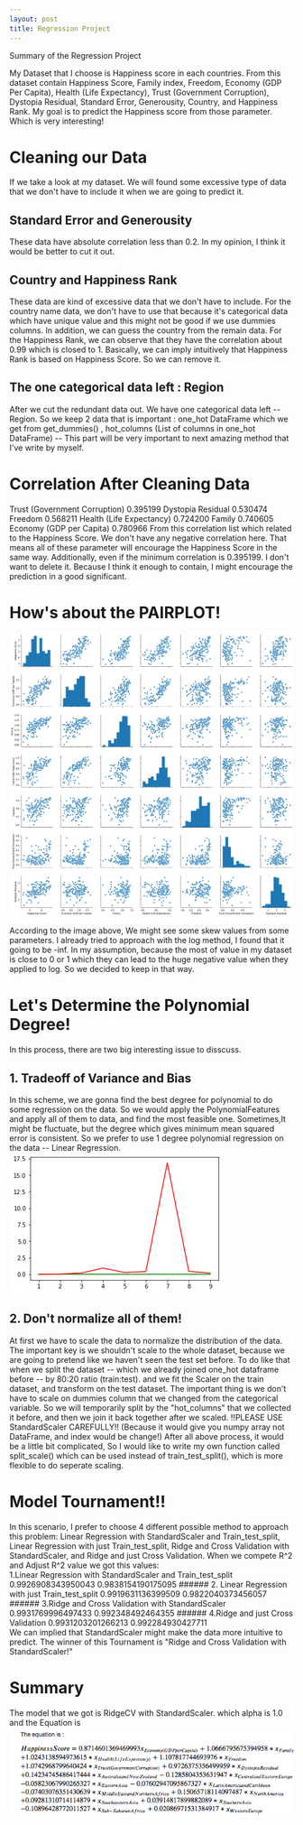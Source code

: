 ```yaml
---
layout: post
title: Regression Project
---
```


Summary of the Regression Project

My Dataset that I choose is Happiness score in each countries. From this dataset contain Happiness Score, Family index, Freedom, Economy (GDP Per Capita), Health (Life Expectancy), Trust (Government Corruption),
Dystopia Residual, Standard Error, Generousity, Country, and Happiness Rank.
My goal is to predict the Happiness score from those parameter. Which is very interesting!

<h1> Cleaning our Data </h1>
If we take a look at my dataset. We will found some excessive type of data that we don't have to include it when we are going to predict it.
<h2> Standard Error and Generousity </h2>
  These data have absolute correlation less than 0.2. In my opinion, I think it would be better to cut it out.
<h2>Country and Happiness Rank</h2>
  These data are kind of excessive data that we don't have to include. For the country name data, we don't have to use that because it's categorical data which have unique value and this might not be good if we use dummies columns. In addition, we can guess the country from the remain data. For the Happiness Rank, we can observe that they have the correlation about 0.99 which is closed to 1. Basically, we can imply intuitively that Happiness Rank is based on Happiness Score. So we can remove it.
 <h2> The one categorical data left : Region </h2>
   After we cut the redundant data out. We have one categorical data left -- Region. So we keep 2 data that is important : one_hot DataFrame which we get from get_dummies() , hot_columns (List of columns in one_hot DataFrame) -- This part will be very important to next amazing method that I've write by myself.
<h1> Correlation After Cleaning Data </h1>
    Trust (Government Corruption)    0.395199
    Dystopia Residual                0.530474
    Freedom                          0.568211
    Health (Life Expectancy)         0.724200
    Family                           0.740605
    Economy (GDP per Capita)         0.780966
From this correlation list which related to the Happiness Score. We don't have any negative correlation here. That means all of these parameter will encourage the Happiness Score in the same way. Additionally, even if the minimum correlation is 0.395199. I don't want to delete it. Because I think it enough to contain, I might encourage the prediction in a good significant.

<h1> How's about the PAIRPLOT! </h1>

<img src="/images/regression_pairplot.png"/>

According to the image above, We might see some skew values from some parameters. I already tried to approach with the log method, I found that it going to be -inf. In my assumption, because the most of value in my dataset is close to 0 or 1 which they can lead to the huge negative value when they applied to log. So we decided to keep in that way.

<h1> Let's Determine the Polynomial Degree! </h1>
   In this process, there are two big interesting issue to disscuss.
   <h2> 1. Tradeoff of Variance and Bias </h2>
        In this scheme, we are gonna find the best degree for polynomial to
        do some regression on the data. So we would apply the PolynomialFeatures and apply all of them to data, and find the most feasible one. Sometimes,It might be fluctuate, but the degree which gives minimum mean squared error is consistent. So we prefer to use 1 degree polynomial regression on the data -- Linear Regression.
        <img src = "/images/regression_deg_plot.png"/>
    <h2> 2. Don't normalize all of them! </h2>
        At first we have to scale the data to normalize the distribution of the data. The important key is we shouldn't scale to the whole dataset, because we are going to pretend like we haven't seen the test set before. To do like that when we split the dataset -- which we already joined one_hot dataframe before -- by 80:20 ratio (train:test). and we fit the Scaler on the train dataset, and transform on the test dataset. The important thing is we don't have to scale on dummies column that we changed from the categorical variable. So we will temporarily split by the "hot_columns" that we collected it before, and then we join it back together after we scaled. 
        !!PLEASE USE StandardScaler CAREFULLY!! 
        (Because it would give you numpy array not DataFrame, and index would be change!)
        After all above process, it would be a little bit complicated, 
        So I would like to write my own function called split_scale() which can be used instead of train_test_split(), which is more flexible to do seperate scaling.
<h1> Model Tournament!! </h1>
    In this scenario, I prefer to choose 4 different possible method to approach this problem: Linear Regression with StandardScaler and Train_test_split, Linear Regression with just Train_test_split, Ridge and Cross Validation with StandardScaler, and Ridge and just Cross Validation. When we compete R^2 and Adjust R^2 value we got this values:
    <br>
        1.Linear Regression with StandardScaler and Train_test_split
        0.9926908343950043
        0.9838154190175095
        ######
        2. Linear Regression with just Train_test_split
        0.9919631136399509
        0.9822040373456057
        ######
        3.Ridge and Cross Validation with StandardScaler
        0.9931769996497433
        0.992348492464355
        ######
        4.Ridge and just Cross Validation
        0.9931203201266213
        0.992284930427711 
    <br>
    We can implied that StandardScaler might make the data more intuitive to predict. The winner of this Tournament is "Ridge and Cross Validation with StandardScaler!"

<h1> Summary </h1>
   The model that we got is RidgeCV with StandardScaler. which alpha is 1.0 and the Equation is 
     <img src= "/images/regression_equation.png">